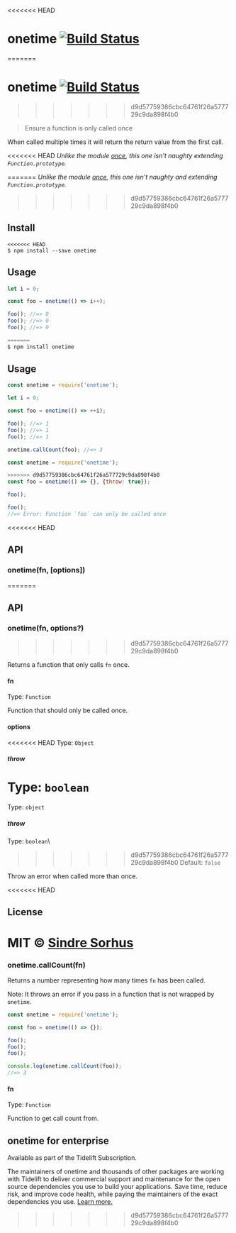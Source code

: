 <<<<<<< HEAD
# onetime [![Build Status](https://travis-ci.org/sindresorhus/onetime.svg?branch=master)](https://travis-ci.org/sindresorhus/onetime)
=======
# onetime [![Build Status](https://travis-ci.com/sindresorhus/onetime.svg?branch=master)](https://travis-ci.com/github/sindresorhus/onetime)
>>>>>>> d9d57759386cbc64761f26a577729c9da898f4b0

> Ensure a function is only called once

When called multiple times it will return the return value from the first call.

<<<<<<< HEAD
*Unlike the module [once](https://github.com/isaacs/once), this one isn't naughty extending `Function.prototype`.*

=======
*Unlike the module [once](https://github.com/isaacs/once), this one isn't naughty and extending `Function.prototype`.*
>>>>>>> d9d57759386cbc64761f26a577729c9da898f4b0

## Install

```
<<<<<<< HEAD
$ npm install --save onetime
```


## Usage

```js
let i = 0;

const foo = onetime(() => i++);

foo(); //=> 0
foo(); //=> 0
foo(); //=> 0
```

```js
=======
$ npm install onetime
```

## Usage

```js
const onetime = require('onetime');

let i = 0;

const foo = onetime(() => ++i);

foo(); //=> 1
foo(); //=> 1
foo(); //=> 1

onetime.callCount(foo); //=> 3
```

```js
const onetime = require('onetime');

>>>>>>> d9d57759386cbc64761f26a577729c9da898f4b0
const foo = onetime(() => {}, {throw: true});

foo();

foo();
//=> Error: Function `foo` can only be called once
```

<<<<<<< HEAD

## API

### onetime(fn, [options])
=======
## API

### onetime(fn, options?)
>>>>>>> d9d57759386cbc64761f26a577729c9da898f4b0

Returns a function that only calls `fn` once.

#### fn

Type: `Function`

Function that should only be called once.

#### options

<<<<<<< HEAD
Type: `Object`

##### throw

Type: `boolean`<br>
=======
Type: `object`

##### throw

Type: `boolean`\
>>>>>>> d9d57759386cbc64761f26a577729c9da898f4b0
Default: `false`

Throw an error when called more than once.

<<<<<<< HEAD

## License

MIT © [Sindre Sorhus](https://sindresorhus.com)
=======
### onetime.callCount(fn)

Returns a number representing how many times `fn` has been called.

Note: It throws an error if you pass in a function that is not wrapped by `onetime`.

```js
const onetime = require('onetime');

const foo = onetime(() => {});

foo();
foo();
foo();

console.log(onetime.callCount(foo));
//=> 3
```

#### fn

Type: `Function`

Function to get call count from.

## onetime for enterprise

Available as part of the Tidelift Subscription.

The maintainers of onetime and thousands of other packages are working with Tidelift to deliver commercial support and maintenance for the open source dependencies you use to build your applications. Save time, reduce risk, and improve code health, while paying the maintainers of the exact dependencies you use. [Learn more.](https://tidelift.com/subscription/pkg/npm-onetime?utm_source=npm-onetime&utm_medium=referral&utm_campaign=enterprise&utm_term=repo)
>>>>>>> d9d57759386cbc64761f26a577729c9da898f4b0
